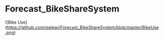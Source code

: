# Forecast_BikeShareSystem

![Bike Use] (https://github.com/gatewj/Forecast_BikeShareSystem/blob/master/BikeUse.png)
